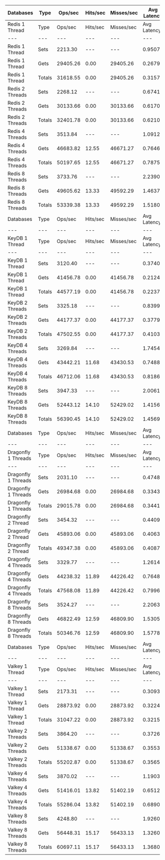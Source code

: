 | Databases | Type | Ops/sec | Hits/sec | Misses/sec | Avg Latency | p50 Latency | p99 Latency | p99.9 Latency | KB/sec |
| --- | --- | --- | --- | --- | --- | --- | --- | --- | --- |
| Redis 1 Thread | Type | Ops/sec | Hits/sec | Misses/sec | Avg Latency | p50 Latency | p99 Latency | p99.9 Latency | KB/sec |
| --- | --- | --- | --- | --- | --- | --- | --- | --- | --- |
Redis 1 Thread | Sets | 2213.30 | --- | --- | 0.95074 | 0.32700 | 4.83100 | 7.74300 | 114.49 |
Redis 1 Thread | Gets | 29405.26 | 0.00 | 29405.26 | 0.26792 | 0.26300 | 0.46300 | 0.52700 | 1119.77 |
Redis 1 Thread | Totals | 31618.55 | 0.00 | 29405.26 | 0.31572 | 0.27100 | 0.52700 | 4.83100 | 1234.27 |
Redis 2 Threads | Sets | 2268.12 | --- | --- | 0.67411 | 0.63100 | 1.47100 | 1.47900 | 117.35 |
Redis 2 Threads | Gets | 30133.66 | 0.00 | 30133.66 | 0.61707 | 0.58300 | 1.27100 | 1.62300 | 1147.43 |
Redis 2 Threads | Totals | 32401.78 | 0.00 | 30133.66 | 0.62106 | 0.59100 | 1.28700 | 1.62300 | 1264.78 |
Redis 4 Threads | Sets | 3513.84 | --- | --- | 1.09129 | 0.78300 | 6.14300 | 7.64700 | 181.81 |
Redis 4 Threads | Gets | 46683.82 | 12.55 | 46671.27 | 0.76464 | 0.73500 | 1.67900 | 3.26300 | 1777.70 |
Redis 4 Threads | Totals | 50197.65 | 12.55 | 46671.27 | 0.78751 | 0.73500 | 1.90300 | 5.98300 | 1959.51 |
Redis 8 Threads | Sets | 3733.76 | --- | --- | 2.23902 | 1.46300 | 8.25500 | 8.38300 | 193.21 |
Redis 8 Threads | Gets | 49605.62 | 13.33 | 49592.29 | 1.46379 | 1.39900 | 3.32700 | 4.73500 | 1889.04 |
Redis 8 Threads | Totals | 53339.38 | 13.33 | 49592.29 | 1.51805 | 1.40700 | 4.95900 | 8.19100 | 2082.25 |
| Databases | Type | Ops/sec | Hits/sec | Misses/sec | Avg Latency | p50 Latency | p99 Latency | p99.9 Latency | KB/sec |
| --- | --- | --- | --- | --- | --- | --- | --- | --- | --- |
| KeyDB 1 Thread | Type | Ops/sec | Hits/sec | Misses/sec | Avg Latency | p50 Latency | p99 Latency | p99.9 Latency | KB/sec |
| --- | --- | --- | --- | --- | --- | --- | --- | --- | --- |
KeyDB 1 Thread | Sets | 3120.40 | --- | --- | 0.37400 | 0.20700 | 0.88700 | 7.58300 | 161.42 |
KeyDB 1 Thread | Gets | 41456.78 | 0.00 | 41456.78 | 0.21241 | 0.19900 | 0.41500 | 0.51100 | 1578.70 |
KeyDB 1 Thread | Totals | 44577.19 | 0.00 | 41456.78 | 0.22372 | 0.19900 | 0.61500 | 0.88700 | 1740.12 |
KeyDB 2 Threads | Sets | 3325.18 | --- | --- | 0.83994 | 0.40700 | 3.61500 | 3.66300 | 172.03 |
KeyDB 2 Threads | Gets | 44177.37 | 0.00 | 44177.37 | 0.37796 | 0.35900 | 0.93500 | 1.39100 | 1682.19 |
KeyDB 2 Threads | Totals | 47502.55 | 0.00 | 44177.37 | 0.41030 | 0.35900 | 1.95900 | 3.58300 | 1854.22 |
KeyDB 4 Threads | Sets | 3269.84 | --- | --- | 1.74543 | 0.66300 | 16.12700 | 16.19100 | 169.18 |
KeyDB 4 Threads | Gets | 43442.21 | 11.68 | 43430.53 | 0.74889 | 0.67100 | 1.91100 | 8.70300 | 1654.26 |
KeyDB 4 Threads | Totals | 46712.06 | 11.68 | 43430.53 | 0.81865 | 0.67100 | 2.43100 | 16.12700 | 1823.45 |
KeyDB 8 Threads | Sets | 3947.33 | --- | --- | 2.00616 | 1.47900 | 6.94300 | 8.12700 | 204.26 |
KeyDB 8 Threads | Gets | 52443.12 | 14.10 | 52429.02 | 1.41560 | 1.29500 | 3.66300 | 5.56700 | 1997.09 |
KeyDB 8 Threads | Totals | 56390.45 | 14.10 | 52429.02 | 1.45694 | 1.30300 | 4.89500 | 6.84700 | 2201.35 |
| Databases | Type | Ops/sec | Hits/sec | Misses/sec | Avg Latency | p50 Latency | p99 Latency | p99.9 Latency | KB/sec |
| --- | --- | --- | --- | --- | --- | --- | --- | --- | --- |
| Dragonfly 1 Threads | Type | Ops/sec | Hits/sec | Misses/sec | Avg Latency | p50 Latency | p99 Latency | p99.9 Latency | KB/sec |
| --- | --- | --- | --- | --- | --- | --- | --- | --- | --- |
Dragonfly 1 Threads | Sets | 2031.10 | --- | --- | 0.47480 | 0.35900 | 2.54300 | 4.31900 | 105.07 |
Dragonfly 1 Threads | Gets | 26984.68 | 0.00 | 26984.68 | 0.33432 | 0.31100 | 0.66300 | 2.41500 | 1027.60 |
Dragonfly 1 Threads | Totals | 29015.78 | 0.00 | 26984.68 | 0.34416 | 0.31900 | 1.34300 | 2.54300 | 1132.66 |
Dragonfly 2 Thread | Sets | 3454.32 | --- | --- | 0.44097 | 0.43100 | 0.87900 | 0.88700 | 178.72 |
Dragonfly 2 Thread | Gets | 45893.06 | 0.00 | 45893.06 | 0.40632 | 0.39100 | 0.89500 | 1.19100 | 1747.52 |
Dragonfly 2 Thread | Totals | 49347.38 | 0.00 | 45893.06 | 0.40875 | 0.39100 | 0.88700 | 1.19100 | 1926.23 |
Dragonfly 4 Threads | Sets | 3329.77 | --- | --- | 1.26140 | 0.71900 | 8.38300 | 8.51100 | 172.28 |
Dragonfly 4 Threads | Gets | 44238.32 | 11.89 | 44226.42 | 0.76487 | 0.72700 | 1.73500 | 2.14300 | 1684.58 |
Dragonfly 4 Threads | Totals | 47568.08 | 11.89 | 44226.42 | 0.79963 | 0.72700 | 1.86300 | 8.31900 | 1856.86 |
Dragonfly 8 Threads | Sets | 3524.27 | --- | --- | 2.20630 | 1.54300 | 9.66300 | 9.91900 | 182.37 |
Dragonfly 8 Threads | Gets | 46822.49 | 12.59 | 46809.90 | 1.53052 | 1.47100 | 3.59900 | 5.59900 | 1783.05 |
Dragonfly 8 Threads | Totals | 50346.76 | 12.59 | 46809.90 | 1.57782 | 1.47900 | 4.28700 | 9.59900 | 1965.42 |
| Databases | Type | Ops/sec | Hits/sec | Misses/sec | Avg Latency | p50 Latency | p99 Latency | p99.9 Latency | KB/sec |
| --- | --- | --- | --- | --- | --- | --- | --- | --- | --- |
| Valkey 1 Thread | Type | Ops/sec | Hits/sec | Misses/sec | Avg Latency | p50 Latency | p99 Latency | p99.9 Latency | KB/sec |
| --- | --- | --- | --- | --- | --- | --- | --- | --- | --- |
Valkey 1 Thread | Sets | 2173.31 | --- | --- | 0.30937 | 0.28700 | 0.65500 | 0.99900 | 112.42 |
Valkey 1 Thread | Gets | 28873.92 | 0.00 | 28873.92 | 0.32248 | 0.31100 | 0.71100 | 0.83900 | 1099.54 |
Valkey 1 Thread | Totals | 31047.22 | 0.00 | 28873.92 | 0.32156 | 0.31100 | 0.71100 | 0.85500 | 1211.96 |
Valkey 2 Threads | Sets | 3864.20 | --- | --- | 0.37269 | 0.35900 | 0.86300 | 1.00700 | 199.92 |
Valkey 2 Threads | Gets | 51338.67 | 0.00 | 51338.67 | 0.35535 | 0.33500 | 1.05500 | 1.23900 | 1954.88 |
Valkey 2 Threads | Totals | 55202.87 | 0.00 | 51338.67 | 0.35656 | 0.33500 | 1.03100 | 1.23900 | 2154.80 |
Valkey 4 Threads | Sets | 3870.02 | --- | --- | 1.19034 | 0.64700 | 8.25500 | 8.44700 | 200.24 |
Valkey 4 Threads | Gets | 51416.01 | 13.82 | 51402.19 | 0.65126 | 0.62300 | 1.52700 | 1.79900 | 1957.90 |
Valkey 4 Threads | Totals | 55286.04 | 13.82 | 51402.19 | 0.68900 | 0.63100 | 1.65500 | 8.25500 | 2158.14 |
Valkey 8 Threads | Sets | 4248.80 | --- | --- | 1.92601 | 1.29500 | 9.85500 | 9.91900 | 219.86 |
Valkey 8 Threads | Gets | 56448.31 | 15.17 | 56433.13 | 1.32609 | 1.20700 | 3.56700 | 5.27900 | 2149.61 |
Valkey 8 Threads | Totals | 60697.11 | 15.17 | 56433.13 | 1.36809 | 1.21500 | 4.41500 | 9.15100 | 2369.48 |
